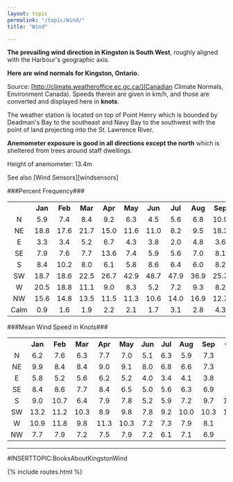 ```yaml
---
layout: topic
permalink: "/topic/Wind/"
title: "Wind"

---
```


**The prevailing wind direction in Kingston is South West**, roughly aligned with the Harbour's geographic axis.

**Here are wind normals for Kingston, Ontario.**

Source: [http://climate.weatheroffice.ec.gc.ca/](Canadian Climate Normals, Environment Canada).  Speeds therein are given in km/h, and those are converted and displayed here in <b>knots</b>.

The weather station is located on top of Point Henry which is bounded by Deadman's Bay to the southeast and Navy Bay to the southwest with the point of land projecting into the St. Lawrence River.

**Anemometer exposure is good in all directions except the north** which is sheltered from trees around staff dwellings.

Height of anemometer: 13.4m

See also [Wind Sensors][windsensors]

###Percent Frequency###

<table class="table table-striped table-bordered">
  <tr>
    <th></th>
    <th>Jan</th>
    <th>Feb</th>
    <th>Mar</th>
    <th>Apr</th>
    <th>May</th>
    <th>Jun</th>
    <th>Jul</th>
    <th>Aug</th>
    <th>Sep</th>
    <th>Oct</th>
    <th>Nov</th>
    <th>Dec</th>
    <th>Annual</th>
    <th> </th>

  </tr>
  <tr>
    <td align="center">N</td>
    <td align="center">5.9</td>
    <td align="center">7.4</td>
    <td align="center">8.4</td>
    <td align="center">9.2</td>
    <td align="center">6.3</td>
    <td align="center">4.5</td>
    <td align="center">5.6</td>
    <td align="center">6.8</td>
    <td align="center">10.9</td>
    <td align="center">5.4</td>
    <td align="center">5.3</td>
    <td align="center">8.6</td>
    <td align="center">7.0</td>
    <td align="center">N</td>
  </tr>
  <tr>
    <td align="center">NE</td>
    <td align="center">18.8</td>
    <td align="center">17.6</td>
    <td align="center">21.7</td>
    <td align="center">15.0</td>
    <td align="center">11.6</td>
    <td align="center">11.0</td>
    <td align="center">8.2</td>
    <td align="center">9.5</td>
    <td align="center">18.3</td>
    <td align="center">8.8</td>
    <td align="center">20.0</td>
    <td align="center">21.6</td>
    <td align="center">15.2</td>
    <td align="center">NE</td>
  </tr>
  <tr>
    <td align="center">E</td>
    <td align="center">3.3</td>
    <td align="center">3.4</td>
    <td align="center">5.2</td>
    <td align="center">6.7</td>
    <td align="center">4.3</td>
    <td align="center">3.8</td>
    <td align="center">2.0</td>
    <td align="center">4.8</td>
    <td align="center">3.6</td>
    <td align="center">3.5</td>
    <td align="center">6.3</td>
    <td align="center">4.0</td>
    <td align="center">4.2</td>
    <td align="center">E</td>
  </tr>
  <tr>
    <td align="center">SE</td>
    <td align="center">7.9</td>
    <td align="center">7.6</td>
    <td align="center">7.7</td>
    <td align="center">13.6</td>
    <td align="center">7.4</td>
    <td align="center">5.9</td>
    <td align="center">5.6</td>
    <td align="center">7.0</td>
    <td align="center">8.1</td>
    <td align="center">7.3</td>
    <td align="center">8.2</td>
    <td align="center">9.4</td>
    <td align="center">8.0</td>
    <td align="center">SE</td>
  </tr>
  <tr>
    <td align="center">S</td>
    <td align="center">8.4</td>
    <td align="center">10.2</td>
    <td align="center">8.0</td>
    <td align="center">6.1</td>
    <td align="center">5.8</td>
    <td align="center">8.6</td>
    <td align="center">6.4</td>
    <td align="center">6.0</td>
    <td align="center">8.2</td>
    <td align="center">10.7</td>
    <td align="center">10.9</td>
    <td align="center">6.5</td>
    <td align="center">8.0</td>
    <td align="center">S</td>
  </tr>
  <tr>
    <td align="center">SW</td>
    <td align="center">18.7</td>
    <td align="center">18.6</td>
    <td align="center">22.5</td>
    <td align="center">26.7</td>
    <td align="center">42.9</td>
    <td align="center">48.7</td>
    <td align="center">47.9</td>
    <td align="center">36.9</td>
    <td align="center">25.7</td>
    <td align="center">33.4</td>
    <td align="center">18.7</td>
    <td align="center">15.5</td>
    <td align="center">29.7</td>
    <td align="center">SW</td>
  </tr>
  <tr>
    <td align="center">W</td>
    <td align="center">20.5</td>
    <td align="center">18.8</td>
    <td align="center">11.1</td>
    <td align="center">9.0</td>
    <td align="center">8.3</td>
    <td align="center">5.2</td>
    <td align="center">7.2</td>
    <td align="center">9.3</td>
    <td align="center">8.2</td>
    <td align="center">13.2</td>
    <td align="center">14.3</td>
    <td align="center">18.2</td>
    <td align="center">11.9</td>
    <td align="center">W</td>
  </tr>
  <tr>
    <td align="center">NW</td>
    <td align="center">15.6</td>
    <td align="center">14.8</td>
    <td align="center">13.5</td>
    <td align="center">11.5</td>
    <td align="center">11.3</td>
    <td align="center">10.6</td>
    <td align="center">14.0</td>
    <td align="center">16.9</td>
    <td align="center">12.7</td>
    <td align="center">15.5</td>
    <td align="center">14.7</td>
    <td align="center">15.1</td>
    <td align="center">13.9</td>
    <td align="center">NW</td>
  </tr>
  <tr>
    <td align="center">Calm</td>
    <td align="center">0.9</td>
    <td align="center">1.6</td>
    <td align="center">1.9</td>
    <td align="center">2.2</td>
    <td align="center">2.1</td>
    <td align="center">1.7</td>
    <td align="center">3.1</td>
    <td align="center">2.8</td>
    <td align="center">4.3</td>
    <td align="center">2.2</td>
    <td align="center">1.6</td>
    <td align="center">1.1</td>
    <td align="center">2.1</td>
    <td align="center">Calm</td>
  </tr>
</table>


###Mean Wind Speed in Knots###

<table class="table table-striped table-bordered">
  <tr>
    <th></th>
    <th>Jan</th>
    <th>Feb</th>
    <th>Mar</th>
    <th>Apr</th>
    <th>May</th>
    <th>Jun</th>
    <th>Jul</th>
    <th>Aug</th>
    <th>Sep</th>
    <th>Oct</th>
    <th>Nov</th>
    <th>Dec</th>
    <th>Annual</th>
    <th> </th>
  </tr>
  <tr>
    <td align="center">N</td>
    <td align="center">6.2</td>
    <td align="center">7.6</td>
    <td align="center">6.3</td>
    <td align="center">7.7</td>
    <td align="center">7.0</td>
    <td align="center">5.1</td>
    <td align="center">6.3</td>
    <td align="center">5.9</td>
    <td align="center">7.3</td>
    <td align="center">7.1</td>
    <td align="center">5.6</td>
    <td align="center">8.0</td>
    <td align="center">6.7</td>
    <td align="center">N</td>
  </tr>
  <tr>
    <td align="center">NE</td>
    <td align="center">9.9</td>
    <td align="center">8.4</td>
    <td align="center">8.4</td>
    <td align="center">9.0</td>
    <td align="center">9.1</td>
    <td align="center">8.0</td>
    <td align="center">6.8</td>
    <td align="center">6.6</td>
    <td align="center">7.3</td>
    <td align="center">7.6</td>
    <td align="center">8.3</td>
    <td align="center">9.6</td>
    <td align="center">8.3</td>
    <td align="center">NE</td>
  </tr>
  <tr>
    <td align="center">E</td>
    <td align="center">5.8</td>
    <td align="center">5.2</td>
    <td align="center">5.6</td>
    <td align="center">6.2</td>
    <td align="center">5.2</td>
    <td align="center">4.0</td>
    <td align="center">3.4</td>
    <td align="center">4.1</td>
    <td align="center">3.8</td>
    <td align="center">4.4</td>
    <td align="center">5.8</td>
    <td align="center">5.9</td>
    <td align="center">5.0</td>
    <td align="center">E</td>
  </tr>
  <tr>
    <td align="center">SE</td>
    <td align="center">8.4</td>
    <td align="center">8.6</td>
    <td align="center">7.7</td>
    <td align="center">8.4</td>
    <td align="center">6.5</td>
    <td align="center">5.0</td>
    <td align="center">5.6</td>
    <td align="center">6.3</td>
    <td align="center">6.9</td>
    <td align="center">8.5</td>
    <td align="center">9.7</td>
    <td align="center">9.1</td>
    <td align="center">7.6</td>
    <td align="center">SE</td>
  </tr>
  <tr>
    <td align="center">S</td>
    <td align="center">9.0</td>
    <td align="center">10.7</td>
    <td align="center">6.4</td>
    <td align="center">7.9</td>
    <td align="center">7.8</td>
    <td align="center">5.2</td>
    <td align="center">5.9</td>
    <td align="center">7.2</td>
    <td align="center">9.7</td>
    <td align="center">10.3</td>
    <td align="center">11.9</td>
    <td align="center">12.6</td>
    <td align="center">8.7</td>
    <td align="center">S</td>
  </tr>
  <tr>
    <td align="center">SW</td>
    <td align="center">13.2</td>
    <td align="center">11.2</td>
    <td align="center">10.3</td>
    <td align="center">8.9</td>
    <td align="center">9.8</td>
    <td align="center">7.8</td>
    <td align="center">9.2</td>
    <td align="center">10.0</td>
    <td align="center">10.3</td>
    <td align="center">12.0</td>
    <td align="center">14.6</td>
    <td align="center">13.4</td>
    <td align="center">10.9</td>
    <td align="center">SW</td>
  </tr>
  <tr>
    <td align="center">W</td>
    <td align="center">10.9</td>
    <td align="center">11.8</td>
    <td align="center">9.8</td>
    <td align="center">11.3</td>
    <td align="center">10.3</td>
    <td align="center">7.2</td>
    <td align="center">7.3</td>
    <td align="center">7.9</td>
    <td align="center">8.1</td>
    <td align="center">9.3</td>
    <td align="center">11.1</td>
    <td align="center">10.3</td>
    <td align="center">9.6</td>
    <td align="center">W</td>
  </tr>
  <tr>
    <td align="center">NW</td>
    <td align="center">7.7</td>
    <td align="center">7.9</td>
    <td align="center">7.2</td>
    <td align="center">7.5</td>
    <td align="center">7.9</td>
    <td align="center">7.2</td>
    <td align="center">6.1</td>
    <td align="center">7.1</td>
    <td align="center">6.9</td>
    <td align="center">7.6</td>
    <td align="center">8.8</td>
    <td align="center">7.3</td>
    <td align="center">7.5</td>
    <td align="center">NW</td>
  </tr>
</table>

<hr>
#INSERTTOPIC:BooksAboutKingstonWind

{% include routes.html %}
